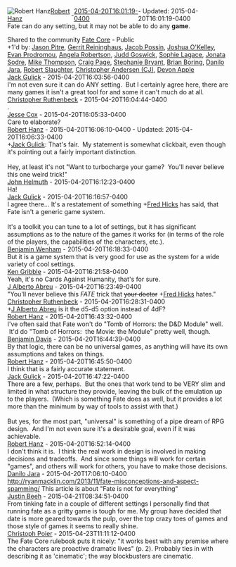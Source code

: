 <div style="margin-bottom:1em;"><div style="display:flex; align-items:center"><span itemprop="author" itemscope itemtype="http://schema.org/Person"><img class="author-photo" src="https://lh3.googleusercontent.com/a-/AAuE7mD3yvwFIxBUrNsdiEci6E-MIo7ApWFQqtHt10Ja=s64-c" alt="Robert Hanz" itemprop="image"><a href="https://plus.google.com/+RobertHanz" target="_blank" class="author" itemprop="url"><span itemprop="name">Robert Hanz</span></a></span> - <a target="_blank" href="https://plus.google.com/+RobertHanz/posts/NQwpzrUaQVb"><span itemprop="dateCreated">2015-04-20T16:01:19-0400</span></a><span> - Updated: <span itemprop="dateModified">2015-04-20T16:01:19-0400</span></span></div><div class="main-content"><span itemprop="text">Fate can do any setting, but it may not be able to do any <b>game</b>.</span></div></div><span itemprop="audience"><div class="visibility">Shared to the community <a href="https://plus.google.com/communities/117231873544673522940">Fate Core</a> - Public</div></span><div class="post-activity"><div class="plus-oners">+1'd by: <a href="https://plus.google.com/+JasonPitre">Jason Pitre</a>, <a href="https://plus.google.com/+GerritReininghaus">Gerrit Reininghaus</a>, <a href="https://plus.google.com/+JacobPoss">Jacob Possin</a>, <a href="https://plus.google.com/117432417897461847475">Joshua O&#39;Kelley</a>, <a href="https://plus.google.com/+EvanProdromou">Evan Prodromou</a>, <a href="https://plus.google.com/114026319786381021724">Angela Robertson</a>, <a href="https://plus.google.com/112150320355327341480">Judd Goswick</a>, <a href="https://plus.google.com/+SophieLagace">Sophie Lagace</a>, <a href="https://plus.google.com/108975434468141822450">Jonata Sodre</a>, <a href="https://plus.google.com/104892928505684381674">Mike Thompson</a>, <a href="https://plus.google.com/101957111202149312684">Craig Page</a>, <a href="https://plus.google.com/+StephanieBryant">Stephanie Bryant</a>, <a href="https://plus.google.com/+BrianBoring">Brian Boring</a>, <a href="https://plus.google.com/+DaniloJaraAguilera">Danilo Jara</a>, <a href="https://plus.google.com/106502497268683547167">Robert Slaughter</a>, <a href="https://plus.google.com/+ChristopherAndersen">Christopher Andersen (CJ)</a>, <a href="https://plus.google.com/+DevonApple">Devon Apple</a></div></div><meta itemprop="commentCount" content="18"><div class="comments"><div class="comment" itemprop="comment" itemscope itemtype="http://schema.org/Comment"><span itemprop="author" itemscope itemtype="http://schema.org/Person"><a target="_blank" href="https://plus.google.com/+JackGulick" class="author" itemprop="url"><span itemprop="name">Jack Gulick</span></a></span><span class="time"> - <span itemprop="dateCreated">2015-04-20T16:03:56-0400</span></span><div class="comment-content" itemprop="text">I&#39;m not even sure it can do ANY setting.  But I certainly agree here, there are many games it isn&#39;t a great tool for and some it can&#39;t much do at all.</div></div><div class="comment" itemprop="comment" itemscope itemtype="http://schema.org/Comment"><span itemprop="author" itemscope itemtype="http://schema.org/Person"><a target="_blank" href="https://plus.google.com/+ChristopherRuthenbeck" class="author" itemprop="url"><span itemprop="name">Christopher Ruthenbeck</span></a></span><span class="time"> - <span itemprop="dateCreated">2015-04-20T16:04:44-0400</span></span><div class="comment-content" itemprop="text">.</div></div><div class="comment" itemprop="comment" itemscope itemtype="http://schema.org/Comment"><span itemprop="author" itemscope itemtype="http://schema.org/Person"><a target="_blank" href="https://plus.google.com/112234386288014033364" class="author" itemprop="url"><span itemprop="name">Jesse Cox</span></a></span><span class="time"> - <span itemprop="dateCreated">2015-04-20T16:05:33-0400</span></span><div class="comment-content" itemprop="text">Care to elaborate?</div></div><div class="comment" itemprop="comment" itemscope itemtype="http://schema.org/Comment"><span itemprop="author" itemscope itemtype="http://schema.org/Person"><a target="_blank" href="https://plus.google.com/+RobertHanz" class="author" itemprop="url"><span itemprop="name">Robert Hanz</span></a></span><span class="time"> - <span itemprop="dateCreated">2015-04-20T16:06:10-0400</span></span><span> - Updated: <span itemprop="dateModified">2015-04-20T16:06:33-0400</span></span><div class="comment-content" itemprop="text"><span class="proflinkWrapper"><span class="proflinkPrefix">+</span><a class="proflink bidi_isolate" href="https://plus.google.com/114357509183316569561" oid="114357509183316569561" >Jack Gulick</a></span>: That&#39;s fair.  My statement is somewhat clickbait, even though it&#39;s pointing out a fairly important distinction.<br><br>Hey, at least it&#39;s not &quot;Want to turbocharge your game?  You&#39;ll never believe this one weird trick!&quot;</div></div><div class="comment" itemprop="comment" itemscope itemtype="http://schema.org/Comment"><span itemprop="author" itemscope itemtype="http://schema.org/Person"><a target="_blank" href="https://plus.google.com/105547626375775934607" class="author" itemprop="url"><span itemprop="name">John Helmuth</span></a></span><span class="time"> - <span itemprop="dateCreated">2015-04-20T16:12:23-0400</span></span><div class="comment-content" itemprop="text">Ha!</div></div><div class="comment" itemprop="comment" itemscope itemtype="http://schema.org/Comment"><span itemprop="author" itemscope itemtype="http://schema.org/Person"><a target="_blank" href="https://plus.google.com/+JackGulick" class="author" itemprop="url"><span itemprop="name">Jack Gulick</span></a></span><span class="time"> - <span itemprop="dateCreated">2015-04-20T16:16:57-0400</span></span><div class="comment-content" itemprop="text">I agree there... It&#39;s a restatement of something <span class="proflinkWrapper"><span class="proflinkPrefix">+</span><a class="proflink bidi_isolate" href="https://plus.google.com/105843491826683668595" oid="105843491826683668595" >Fred Hicks</a></span> has said, that Fate isn&#39;t a generic game system.<br><br>It&#39;s a toolkit you can tune to a lot of settings, but it has significant assumptions as to the nature of the games it works for (in terms of the role of the players, the capabilities of the characters, etc.).</div></div><div class="comment" itemprop="comment" itemscope itemtype="http://schema.org/Comment"><span itemprop="author" itemscope itemtype="http://schema.org/Person"><a target="_blank" href="https://plus.google.com/116027781908674558781" class="author" itemprop="url"><span itemprop="name">Benjamin Wenham</span></a></span><span class="time"> - <span itemprop="dateCreated">2015-04-20T16:18:33-0400</span></span><div class="comment-content" itemprop="text">But it is a game system that is very good for use as the system for a wide variety of cool settings.</div></div><div class="comment" itemprop="comment" itemscope itemtype="http://schema.org/Comment"><span itemprop="author" itemscope itemtype="http://schema.org/Person"><a target="_blank" href="https://plus.google.com/+KenGribble" class="author" itemprop="url"><span itemprop="name">Ken Gribble</span></a></span><span class="time"> - <span itemprop="dateCreated">2015-04-20T16:21:58-0400</span></span><div class="comment-content" itemprop="text">Yeah, it&#39;s no Cards Against Humanity, that&#39;s for sure.</div></div><div class="comment" itemprop="comment" itemscope itemtype="http://schema.org/Comment"><span itemprop="author" itemscope itemtype="http://schema.org/Person"><a target="_blank" href="https://plus.google.com/+JAlbertoAbreu" class="author" itemprop="url"><span itemprop="name">J Alberto Abreu</span></a></span><span class="time"> - <span itemprop="dateCreated">2015-04-20T16:23:49-0400</span></span><div class="comment-content" itemprop="text">&quot;You&#39;ll never believe this <i>FATE</i> trick that <del>your doctor</del> <span class="proflinkWrapper"><span class="proflinkPrefix">+</span><a class="proflink bidi_isolate" href="https://plus.google.com/105843491826683668595" oid="105843491826683668595" >Fred Hicks</a></span> hates.​&quot;</div></div><div class="comment" itemprop="comment" itemscope itemtype="http://schema.org/Comment"><span itemprop="author" itemscope itemtype="http://schema.org/Person"><a target="_blank" href="https://plus.google.com/+ChristopherRuthenbeck" class="author" itemprop="url"><span itemprop="name">Christopher Ruthenbeck</span></a></span><span class="time"> - <span itemprop="dateCreated">2015-04-20T16:28:31-0400</span></span><div class="comment-content" itemprop="text"><span class="proflinkWrapper"><span class="proflinkPrefix">+</span><a class="proflink bidi_isolate" href="https://plus.google.com/116279150295882635627" oid="116279150295882635627" >J Alberto Abreu</a></span> is it the d5-d5 option instead of 4dF?</div></div><div class="comment" itemprop="comment" itemscope itemtype="http://schema.org/Comment"><span itemprop="author" itemscope itemtype="http://schema.org/Person"><a target="_blank" href="https://plus.google.com/+RobertHanz" class="author" itemprop="url"><span itemprop="name">Robert Hanz</span></a></span><span class="time"> - <span itemprop="dateCreated">2015-04-20T16:43:32-0400</span></span><div class="comment-content" itemprop="text">I&#39;ve often said that Fate won&#39;t do &quot;Tomb of Horrors: the D&amp;D Module&quot; well.  It&#39;d do &quot;Tomb of Horrors:  the Movie: the Module&quot; pretty well, though.</div></div><div class="comment" itemprop="comment" itemscope itemtype="http://schema.org/Comment"><span itemprop="author" itemscope itemtype="http://schema.org/Person"><a target="_blank" href="https://plus.google.com/104131904900564442101" class="author" itemprop="url"><span itemprop="name">Benjamin Davis</span></a></span><span class="time"> - <span itemprop="dateCreated">2015-04-20T16:44:39-0400</span></span><div class="comment-content" itemprop="text">By that logic, there can be no universal games, as anything will have its own assumptions and takes on things. </div></div><div class="comment" itemprop="comment" itemscope itemtype="http://schema.org/Comment"><span itemprop="author" itemscope itemtype="http://schema.org/Person"><a target="_blank" href="https://plus.google.com/+RobertHanz" class="author" itemprop="url"><span itemprop="name">Robert Hanz</span></a></span><span class="time"> - <span itemprop="dateCreated">2015-04-20T16:45:50-0400</span></span><div class="comment-content" itemprop="text">I think that is a fairly accurate statement.</div></div><div class="comment" itemprop="comment" itemscope itemtype="http://schema.org/Comment"><span itemprop="author" itemscope itemtype="http://schema.org/Person"><a target="_blank" href="https://plus.google.com/+JackGulick" class="author" itemprop="url"><span itemprop="name">Jack Gulick</span></a></span><span class="time"> - <span itemprop="dateCreated">2015-04-20T16:47:22-0400</span></span><div class="comment-content" itemprop="text">There are a few, perhaps.  But the ones that work tend to be VERY slim and limited in what structure they provide, leaving the bulk of the emulation up to the players.  (Which is something Fate does as well, but it provides a lot more than the minimum by way of tools to assist with that.)<br><br>But yes, for the most part, &quot;universal&quot; is something of a pipe dream of RPG design.  And I&#39;m not even sure it&#39;s a desirable goal, even if it was achievable. </div></div><div class="comment" itemprop="comment" itemscope itemtype="http://schema.org/Comment"><span itemprop="author" itemscope itemtype="http://schema.org/Person"><a target="_blank" href="https://plus.google.com/+RobertHanz" class="author" itemprop="url"><span itemprop="name">Robert Hanz</span></a></span><span class="time"> - <span itemprop="dateCreated">2015-04-20T16:52:14-0400</span></span><div class="comment-content" itemprop="text">I don&#39;t think it is.  I think the real work in design is involved in making decisions and tradeoffs.  And since some things will work for certain &quot;games&quot;, and others will work for others, you have to make those decisions.</div></div><div class="comment" itemprop="comment" itemscope itemtype="http://schema.org/Comment"><span itemprop="author" itemscope itemtype="http://schema.org/Person"><a target="_blank" href="https://plus.google.com/+DaniloJaraAguilera" class="author" itemprop="url"><span itemprop="name">Danilo Jara</span></a></span><span class="time"> - <span itemprop="dateCreated">2015-04-20T17:06:10-0400</span></span><div class="comment-content" itemprop="text"><a rel="nofollow" target="_blank" href="http://ryanmacklin.com/2013/11/fate-misconceptions-and-aspect-spamming/" class="ot-anchor bidi_isolate" jslog="10929; track:click" dir="ltr">http://ryanmacklin.com/2013/11/fate-misconceptions-and-aspect-spamming/</a> This article is about &quot;Fate is not for everything&quot;</div></div><div class="comment" itemprop="comment" itemscope itemtype="http://schema.org/Comment"><span itemprop="author" itemscope itemtype="http://schema.org/Person"><a target="_blank" href="https://plus.google.com/113922388110679260559" class="author" itemprop="url"><span itemprop="name">Justin Beeh</span></a></span><span class="time"> - <span itemprop="dateCreated">2015-04-21T08:34:51-0400</span></span><div class="comment-content" itemprop="text">From tinking fate in a couple of different settings I personally find that running fate as a gritty game is tough for me. My group have decided that date is more geared towards the pulp, over the top crazy toes of games and those style of games it seems to really shine. </div></div><div class="comment" itemprop="comment" itemscope itemtype="http://schema.org/Comment"><span itemprop="author" itemscope itemtype="http://schema.org/Person"><a target="_blank" href="https://plus.google.com/116751439707495917841" class="author" itemprop="url"><span itemprop="name">Christoph Poier</span></a></span><span class="time"> - <span itemprop="dateCreated">2015-04-23T11:11:12-0400</span></span><div class="comment-content" itemprop="text">The Fate Core rulebook puts it nicely: &quot;it works best with any premise where the characters are proactive dramatic lives&quot; (p. 2). Probably ties in with describing it as &#39;cinematic&#39;; the way blockbusters are cinematic.</div></div></div></body></html>